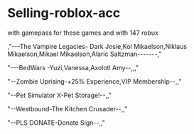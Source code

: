 # Selling-roblox-acc
with gamepass for these games and with 147 robux

,"---The Vampire Legacies- Dark Josie,Kol Mikaelson,Niklaus Mikaelson,Mikael Mikaelson,Alaric Saltzman-------,"

"---BedWars -Yuzi,Vanessa,Axolotl Amy--,,,"

"--Zombie Uprising-+25% Experience,VIP Membership--,,"

"--Pet Simulator X-Pet Storage!--,,"

"--Westbound-The Kitchen Crusader--,,"

"--PLS DONATE-Donate Sign--,,"
